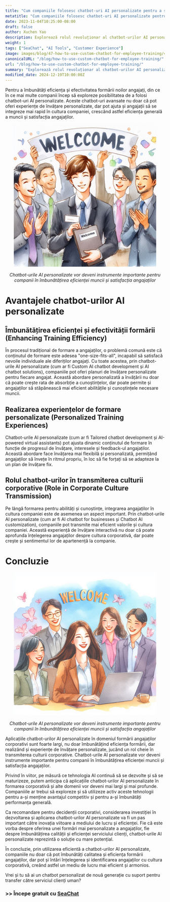 ```yaml
---
title: "Cum companiile folosesc chatbot-uri AI personalizate pentru a simplifica formarea angajaților"
metatitle: "Cum companiile folosesc chatbot-uri AI personalizate pentru a simplifica formarea angajaților | Seria SeaChat pentru chatbot-uri de nouă generație"
date: 2023-11-04T10:25:00-08:00
draft: false
author: Xuchen Yao
description: Explorează rolul revoluționar al chatbot-urilor AI personalizate în îmbunătățirea eficienței formării angajaților și experiențelor de învățare personalizate, precum și rolul lor cheie în transmiterea culturii corporative și creșterea eficienței afacerii.
weight: 1
tags: ["SeaChat", "AI Tools", "Customer Experience"]
image: images/blog/47-how-to-use-custom-chatbot-for-employee-training/47-how-to-use-custom-chatbot-for-employee-training.png
canonicalURL: "/blog/how-to-use-custom-chatbot-for-employee-training/"
url: "/blog/how-to-use-custom-chatbot-for-employee-training/"
summary: "Explorează rolul revoluționar al chatbot-urilor AI personalizate în îmbunătățirea eficienței formării angajaților și experiențelor de învățare personalizate, precum și rolul lor cheie în transmiterea culturii corporative și creșterea eficienței afacerii."
modified_date: 2024-12-19T10:00:00Z
---
```


Pentru a îmbunătăți eficiența și efectivitatea formării noilor angajați, din ce în ce mai multe companii încep să exploreze posibilitatea de a folosi chatbot-uri AI personalizate. Aceste chatbot-uri avansate nu doar că pot oferi experiențe de învățare personalizate, dar pot ajuta și angajații să se integreze mai rapid în cultura companiei, crescând astfel eficiența generală a muncii și satisfacția angajaților.

<center>
<img height="450px" src="/images/blog/47-how-to-use-custom-chatbot-for-employee-training/1-custom-chatbot-makes-onboarding-easy.jpeg" alt="Chatbot-urile AI personalizate vor deveni instrumente importante pentru companii în îmbunătățirea eficienței muncii și satisfacția angajaților"/>

*Chatbot-urile AI personalizate vor deveni instrumente importante pentru companii în îmbunătățirea eficienței muncii și satisfacția angajaților*
</center>


# Avantajele chatbot-urilor AI personalizate

## Îmbunătățirea eficienței și efectivității formării (Enhancing Training Efficiency)
În procesul tradițional de formare a angajaților, o problemă comună este că conținutul de formare este adesea "one-size-fits-all", incapabil să satisfacă nevoile individuale ale diferiților angajați. Cu toate acestea, prin chatbot-urile AI personalizate (cum ar fi Custom AI chatbot development și AI chatbot solutions), companiile pot oferi planuri de învățare personalizate pentru fiecare angajat. Această abordare personalizată a învățării nu doar că poate crește rata de absorbție a cunoștințelor, dar poate permite și angajaților să stăpânească mai eficient abilitățile și cunoștințele necesare muncii.

## Realizarea experiențelor de formare personalizate (Personalized Training Experiences)
Chatbot-urile AI personalizate (cum ar fi Tailored chatbot development și AI-powered virtual assistants) pot ajusta dinamic conținutul de formare în funcție de progresul de învățare, interesele și feedback-ul angajaților. Această abordare face învățarea mai flexibilă și personalizată, permițând angajaților să învețe în ritmul propriu, în loc să fie forțați să se adapteze la un plan de învățare fix.

## Rolul chatbot-urilor în transmiterea culturii corporative (Role in Corporate Culture Transmission)
Pe lângă formarea pentru abilități și cunoștințe, integrarea angajaților în cultura companiei este de asemenea un aspect important. Prin chatbot-urile AI personalizate (cum ar fi AI chatbot for businesses și Chatbot AI customization), companiile pot transmite mai eficient valorile și cultura companiei. Această experiență de învățare interactivă nu doar că poate aprofunda înțelegerea angajaților despre cultura corporativă, dar poate crește și sentimentul lor de apartenență la companie.


# Concluzie

<center>
<img height="450px" src="/images/blog/47-how-to-use-custom-chatbot-for-employee-training/2-focus-on-employee-happiness-by-smooth-training.jpeg" alt="Chatbot-urile AI personalizate vor deveni instrumente importante pentru companii în îmbunătățirea eficienței muncii și satisfacția angajaților"/>

*Chatbot-urile AI personalizate vor deveni instrumente importante pentru companii în îmbunătățirea eficienței muncii și satisfacția angajaților*
</center>

Aplicațiile chatbot-urilor AI personalizate în domeniul formării angajaților corporativi sunt foarte largi, nu doar îmbunătățind eficiența formării, dar realizând și experiențe de învățare personalizate, jucând un rol cheie în transmiterea culturii corporative. Chatbot-urile AI personalizate vor deveni instrumente importante pentru companii în îmbunătățirea eficienței muncii și satisfacția angajaților.

Privind în viitor, pe măsură ce tehnologia AI continuă să se dezvolte și să se maturizeze, putem anticipa că aplicațiile chatbot-urilor AI personalizate în formarea corporativă și alte domenii vor deveni mai largi și mai profunde. Companiiile ar trebui să exploreze și să utilizeze activ aceste tehnologii pentru a-și menține avantajul competitiv și pentru a-și îmbunătăți performanța generală.

Ca recomandare pentru decidenții corporativi, considerarea investiției în dezvoltarea și aplicarea chatbot-urilor AI personalizate va fi un pas important către inovația viitoare a mediului de lucru și eficienței. Fie că este vorba despre oferirea unei formări mai personalizate a angajaților, fie despre îmbunătățirea calității și eficienței serviciului clienți, chatbot-urile AI personalizate reprezintă o soluție cu mare potențial.

În concluzie, prin utilizarea eficientă a chatbot-urilor AI personalizate, companiile nu doar că pot îmbunătăți calitatea și eficiența formării angajaților, dar pot și întări înțelegerea și identificarea angajaților cu cultura corporativă, creând astfel un mediu de lucru mai eficient și armonios.

Vrei și tu să ai un chatbot personalizat de nouă generație cu suport pentru transfer către serviciul clienți uman?

### >> Începe gratuit cu [SeaChat](https://chat.seasalt.ai/?utm_source=blog)
